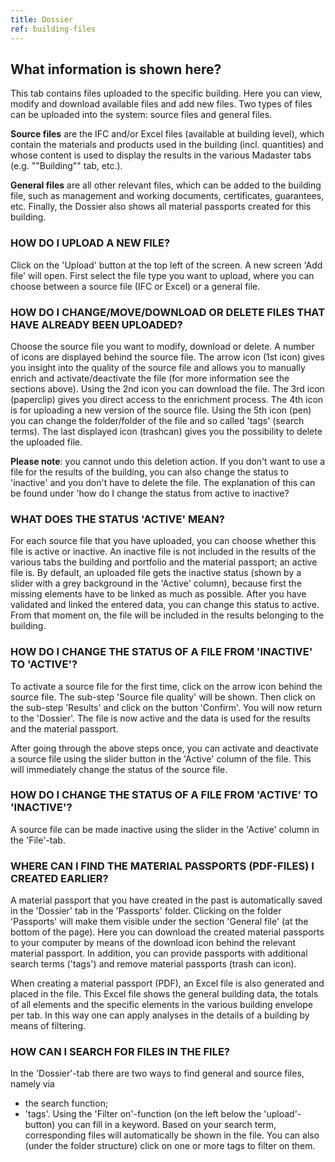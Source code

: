 ```yaml
---
title: Dossier
ref: building-files
---
```


## What information is shown here?
This tab contains files uploaded to the specific building. Here you can view, modify and download available files and add new files. Two types of files can be uploaded into the system: source files and general files.

**Source files** are the IFC and/or Excel files (available at building level), which contain the materials and products used in the building (incl. quantities) and whose content is used to display the results in the various Madaster tabs (e.g. ""Building"" tab, etc.).

**General files** are all other relevant files, which can be added to the building file, such as management and working documents, certificates, guarantees, etc. Finally, the Dossier also shows all material passports created for this building.

### HOW DO I UPLOAD A NEW FILE?
Click on the 'Upload' button at the top left of the screen. A new screen 'Add file' will open. First select the file type you want to upload, where you can choose between a source file (IFC or Excel) or a general file.


### HOW DO I CHANGE/MOVE/DOWNLOAD OR DELETE FILES THAT HAVE ALREADY BEEN UPLOADED?
Choose the source file you want to modify, download or delete. A number of icons are displayed behind the source file. The arrow icon (1st icon) gives you insight into the quality of the source file and allows you to manually enrich and activate/deactivate the file (for more information see the sections above). Using the 2nd icon you can download the file. The 3rd icon (paperclip) gives you direct access to the enrichment process. The 4th icon is for uploading a new version of the source file. Using the 5th icon (pen) you can change the folder/folder of the file and so called 'tags' (search terms). The last displayed icon (trashcan) gives you the possibility to delete the uploaded file.

**Please note**: you cannot undo this deletion action. If you don't want to use a file for the results of the building, you can also change the status to 'inactive' and you don't have to delete the file. The explanation of this can be found under 'how do I change the status from active to inactive?


### WHAT DOES THE STATUS 'ACTIVE' MEAN?
For each source file that you have uploaded, you can choose whether this file is active or inactive. An inactive file is not included in the results of the various tabs the building and portfolio and the material passport; an active file is. By default, an uploaded file gets the inactive status (shown by a slider with a grey background in the 'Active' column), because first the missing elements have to be linked as much as possible. After you have validated and linked the entered data, you can change this status to active. From that moment on, the file will be included in the results belonging to the building.


### HOW DO I CHANGE THE STATUS OF A FILE FROM 'INACTIVE' TO 'ACTIVE'?
To activate a source file for the first time, click on the arrow icon behind the source file. The sub-step 'Source file quality' will be shown. Then click on the sub-step 'Results' and click on the button 'Confirm'. You will now return to the 'Dossier'. The file is now active and the data is used for the results and the material passport.

After going through the above steps once, you can activate and deactivate a source file using the slider button in the 'Active' column of the file. This will immediately change the status of the source file.


### HOW DO I CHANGE THE STATUS OF A FILE FROM 'ACTIVE' TO 'INACTIVE'?
A source file can be made inactive using the slider in the 'Active' column in the 'File'-tab.


### WHERE CAN I FIND THE MATERIAL PASSPORTS (PDF-FILES) I CREATED EARLIER?
A material passport that you have created in the past is automatically saved in the 'Dossier' tab in the 'Passports' folder. Clicking on the folder 'Passports' will make them visible under the section 'General file' (at the bottom of the page). Here you can download the created material passports to your computer by means of the download icon behind the relevant material passport. In addition, you can provide passports with additional search terms ('tags') and remove material passports (trash can icon).

When creating a material passport (PDF), an Excel file is also generated and placed in the file. This Excel file shows the general building data, the totals of all elements and the specific elements in the various building envelope per tab. In this way one can apply analyses in the details of a building by means of filtering.


### HOW CAN I SEARCH FOR FILES IN THE FILE?
In the 'Dossier'-tab there are two ways to find general and source files, namely via 
- the search function;
- 'tags'.
Using the 'Filter on'-function (on the left below the 'upload'-button) you can fill in a keyword. Based on your search term, corresponding files will automatically be shown in the file. You can also (under the folder structure) click on one or more tags to filter on them.
